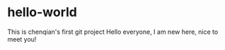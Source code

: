 # hello-world
This is chenqian's first git project
Hello everyone,
I am new here, nice to meet you!
